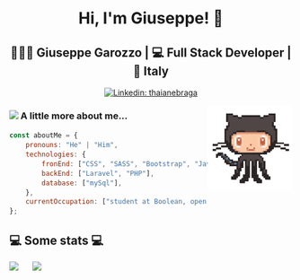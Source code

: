 <h1 align="center">Hi, I'm Giuseppe! 👋</h1>

<h2 align="center">🧑🏻‍💻 Giuseppe Garozzo | 💻 Full Stack Developer | 🍕 Italy</h2>
<div align="center">

[![Linkedin: thaianebraga](https://img.shields.io/badge/-Connect-blue?style=flat-square&logo=Linkedin&logoColor=white&link=https:https://www.linkedin.com/in/giuseppe-garozzo/)](https://www.linkedin.com/in/giuseppe-garozzo/)

</div>

<img align='right' src="https://raw.githubusercontent.com/iCharlesZ/FigureBed/master/img/octocat.gif" width="30%">

### <img src="https://media.giphy.com/media/VgCDAzcKvsR6OM0uWg/giphy.gif" width="50"> A little more about me...

```javascript
const aboutMe = {
    pronouns: "He" | "Him",
    technologies: {
        fronEnd: ["CSS", "SASS", "Bootstrap", "JavaScript", "Vue"],
        backEnd: ["Laravel", "PHP"],
        database: ["mySql"],
    },
    currentOccupation: ["student at Boolean, open for job opportunities"],
};
```
## 💻 Some stats 💻

<a href="https://github.com/garox7" target="_blank">
  <img align="left" style="height: 180px;margin-right: 25px" src="https://github-readme-stats.vercel.app/api/top-langs/?username=garox7&layout=compact&hide=php,html,shell,hack&exclude_repo=laravel-auth,laravel-one-to-many,the-definitive-live-project,laravel-many-to-many,laravel-api&theme=radical" />
</a>

<a href="https://github.com/garox7" target="_blank">
  <img align="left" style="height: 180px; " src="https://github-readme-stats.vercel.app/api?username=garox7&count_private=true&theme=radical" />
</a>
